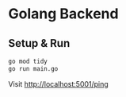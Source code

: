 # Golang Backend

## Setup & Run

```bash
go mod tidy
go run main.go
```

Visit [http://localhost:5001/ping](http://localhost:5001/ping)
